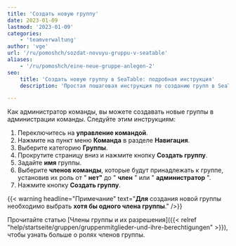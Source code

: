 ```yaml
---
title: 'Создать новую группу'
date: 2023-01-09
lastmod: '2023-01-09'
categories:
    - 'teamverwaltung'
author: 'vge'
url: '/ru/pomoshch/sozdat-novuyu-gruppu-v-seatable'
aliases:
    - '/ru/pomoshch/eine-neue-gruppe-anlegen-2'
seo:
    title: 'Создать новую группу в SeaTable: подробная инструкция'
    description: 'Простая пошаговая инструкция по созданию групп в SeaTable: добавьте участников, задайте роли и управляйте командой легко.'

---
```


Как администратор команды, вы можете создавать новые группы в администрации команды. Следуйте этим инструкциям:

1. Переключитесь на **управление командой**.
2. Нажмите на пункт меню **Команда** в разделе **Навигация**.
3. Выберите категорию **Группы**.
4. Прокрутите страницу вниз и нажмите кнопку **Создать группу**.
5. Задайте **имя** группы.
6. Выберите **членов команды**, которые будут принадлежать к группе, установив их роль от " **нет"** до " **член** " или " **администратор** ".
7. Нажмите кнопку **Создать группу**.

{{< warning  headline="Примечание"  text="**Для** создания новой группы необходимо выбрать **хотя бы одного члена группы**." />}}

Прочитайте статью [Члены группы и их разрешения]({{< relref "help/startseite/gruppen/gruppenmitglieder-und-ihre-berechtigungen" >}}), чтобы узнать больше о ролях членов группы.
